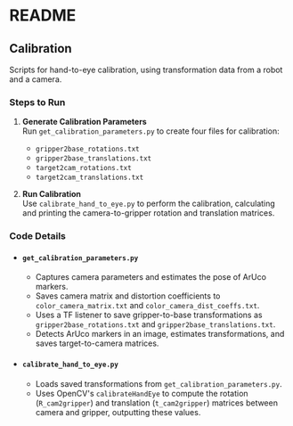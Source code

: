 # README

## Calibration
Scripts for hand-to-eye calibration, using transformation data from a robot and a camera.

### Steps to Run

1. **Generate Calibration Parameters**  
   Run `get_calibration_parameters.py` to create four files for calibration:
   - `gripper2base_rotations.txt`
   - `gripper2base_translations.txt`
   - `target2cam_rotations.txt`
   - `target2cam_translations.txt`

2. **Run Calibration**  
   Use `calibrate_hand_to_eye.py` to perform the calibration, calculating and printing the camera-to-gripper rotation and translation matrices.

### Code Details

- #### `get_calibration_parameters.py`
   - Captures camera parameters and estimates the pose of ArUco markers.
   - Saves camera matrix and distortion coefficients to `color_camera_matrix.txt` and `color_camera_dist_coeffs.txt`.
   - Uses a TF listener to save gripper-to-base transformations as `gripper2base_rotations.txt` and `gripper2base_translations.txt`.
   - Detects ArUco markers in an image, estimates transformations, and saves target-to-camera matrices.

- #### `calibrate_hand_to_eye.py`
   - Loads saved transformations from `get_calibration_parameters.py`.
   - Uses OpenCV's `calibrateHandEye` to compute the rotation (`R_cam2gripper`) and translation (`t_cam2gripper`) matrices between camera and gripper, outputting these values.

